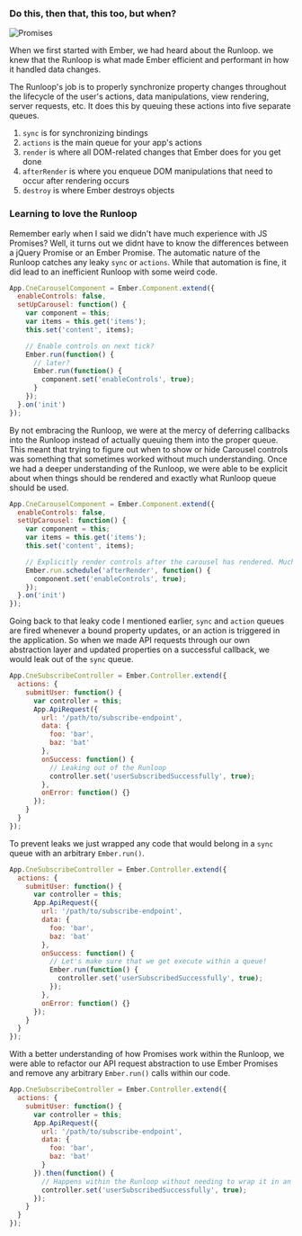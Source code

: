 ### Do this, then that, this too, but when?

![Promises](https://www.dropbox.com/s/odvkg3kge0fmukd/promises.gif?dl=1)

When we first started with Ember, we had heard about the Runloop. we knew that the
Runloop is what made Ember efficient and performant in how it handled data changes.

The Runloop's job is to properly synchronize property changes throughout the
lifecycle of the user's actions, data manipulations, view rendering, server
requests, etc. It does this by queuing these actions into five separate queues.

1. `sync` is for synchronizing bindings
2. `actions` is the main queue for your app's actions
3. `render` is where all DOM-related changes that Ember does for you get done
4. `afterRender` is where you enqueue DOM manipulations that need to occur after
rendering occurs
5. `destroy` is where Ember destroys objects

### Learning to love the Runloop

Remember early when I said we didn't have much experience with JS Promises? Well,
it turns out we didnt have to know the differences between a jQuery Promise or an
Ember Promise. The automatic nature of the Runloop catches any leaky `sync` or
`actions`. While that automation is fine, it did lead to an inefficient Runloop
with some weird code.

```js
App.CneCarouselComponent = Ember.Component.extend({
  enableControls: false,
  setUpCarousel: function() {
    var component = this;
    var items = this.get('items');
    this.set('content', items);

    // Enable controls on next tick?
    Ember.run(function() {
      // later?
      Ember.run(function() {
        component.set('enableControls', true);
      }
    });
  }.on('init')
});
```

By not embracing the Runloop, we were at the mercy of deferring callbacks into the
Runloop instead of actually queuing them into the proper queue. This meant that
trying to figure out when to show or hide Carousel controls was something that
sometimes worked without much understanding. Once we had a deeper understanding
of the Runloop, we were able to be explicit about when things should be rendered
and exactly what Runloop queue should be used.

```js
App.CneCarouselComponent = Ember.Component.extend({
  enableControls: false,
  setUpCarousel: function() {
    var component = this;
    var items = this.get('items');
    this.set('content', items);

    // Explicitly render controls after the carousel has rendered. Much better.
    Ember.run.schedule('afterRender', function() {
      component.set('enableControls', true);
    });
  }.on('init')
});
```

Going back to that leaky code I mentioned earlier, `sync` and `action` queues are
fired whenever a bound property updates, or an action is triggered in the
application. So when we made API requests through our own abstraction layer and
updated properties on a successful callback, we would leak out of the `sync` queue.

```js
App.CneSubscribeController = Ember.Controller.extend({
  actions: {
    submitUser: function() {
      var controller = this;
      App.ApiRequest({
        url: '/path/to/subscribe-endpoint',
        data: {
          foo: 'bar',
          baz: 'bat'
        },
        onSuccess: function() {
          // Leaking out of the Runloop
          controller.set('userSubscribedSuccessfully', true);
        },
        onError: function() {}
      });
    }
  }
});
```

To prevent leaks we just wrapped any code that would belong in a `sync` queue with
an arbitrary `Ember.run()`.

```js
App.CneSubscribeController = Ember.Controller.extend({
  actions: {
    submitUser: function() {
      var controller = this;
      App.ApiRequest({
        url: '/path/to/subscribe-endpoint',
        data: {
          foo: 'bar',
          baz: 'bat'
        },
        onSuccess: function() {
          // Let's make sure that we get execute within a queue!
          Ember.run(function() {
            controller.set('userSubscribedSuccessfully', true);
          });
        },
        onError: function() {}
      });
    }
  }
});
```

With a better understanding of how Promises work within the Runloop, we were able
to refactor our API request abstraction to use Ember Promises and remove any arbitrary
`Ember.run()` calls within our code.

```js
App.CneSubscribeController = Ember.Controller.extend({
  actions: {
    submitUser: function() {
      var controller = this;
      App.ApiRequest({
        url: '/path/to/subscribe-endpoint',
        data: {
          foo: 'bar',
          baz: 'bat'
        }
      }).then(function() {
        // Happens within the Runloop without needing to wrap it in an Ember.run()
        controller.set('userSubscribedSuccessfully', true);
      });
    }
  }
});
```

